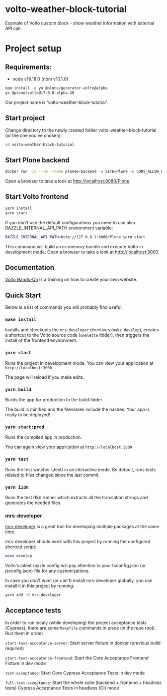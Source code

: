 # volto-weather-block-tutorial

Example of Volto custom block - show weather information with external API call.

# Project setup

## Requirements:

- node v18.18.0 (npm v10.1.0)

```bash
npm install -g yo @plone/generator-volto@alpha
yo @plone/volto@17.0.0-alpha.30
```

Our project name is 'volto-weather-block-tutorial'.

## Start project

Change directory to the newly created folder volto-weather-block-tutorial (or the one you've chosen):

```bash
cd volto-weather-block-tutorial
```

## Start Plone backend

```bash
docker run -it --rm --name plone6-backend -e SITE=Plone -e CORS_ALLOW_ORIGIN='*' -d -p 8080:8080 plone/plone-backend:6.0.7
```

Open a browser to take a look at <a target="_blank" href="http://localhost:8080/Plone">http://localhost:8080/Plone</a>.

## Start Volto frontend

```bash
yarn install
yarn start
```

If you don't use the default configurations you need to use also RAZZLE_INTERNAL_API_PATH environment variable:

```bash
RAZZLE_INTERNAL_API_PATH=http://127.0.0.1:8080/Plone yarn start
```

This command will build an in-memory bundle and execute Volto in development mode. Open a browser to take a look at <a target="_blank" href="http://localhost:3000">http://localhost:3000</a>.

## Documentation

[Volto Hands-On](https://training.plone.org/voltohandson/index.html) is a training on how to create your own website.

## Quick Start

Below is a list of commands you will probably find useful.

### `make install`

Installs and checkouts the `mrs-developer` directives (`make develop`), creates a shortcut to the Volto source code (`omelette` folder), then triggers the install of the frontend environment.

### `yarn start`

Runs the project in development mode.
You can view your application at `http://localhost:3000`

The page will reload if you make edits.

### `yarn build`

Builds the app for production to the build folder.

The build is minified and the filenames include the hashes.
Your app is ready to be deployed!

### `yarn start:prod`

Runs the compiled app in production.

You can again view your application at `http://localhost:3000`

### `yarn test`

Runs the test watcher (Jest) in an interactive mode.
By default, runs tests related to files changed since the last commit.

### `yarn i18n`

Runs the test i18n runner which extracts all the translation strings and
generates the needed files.

### mrs-developer

[mrs-developer](https://github.com/collective/mrs-developer) is a great tool
for developing multiple packages at the same time.

mrs-developer should work with this project by running the configured shortcut script:

```bash
make develop
```

Volto's latest razzle config will pay attention to your tsconfig.json (or jsconfig.json) file for any customizations.

In case you don't want (or can't) install mrs-developer globally, you can install it in this project by running:

```bash
yarn add -W mrs-developer
```

## Acceptance tests

In order to run localy (while developing) the project acceptance tests (Cypress), there are some `Makefile` commands in place (in the repo root). Run them in order:

`start-test-acceptance-server`: Start server fixture in docker (previous build required)

`start-test-acceptance-frontend`: Start the Core Acceptance Frontend Fixture in dev mode

`test-acceptance`: Start Core Cypress Acceptance Tests in dev mode

`full-test-acceptance`: Start the whole suite (backend + frontend + headless tests) Cypress Acceptance Tests in headless (CI) mode
